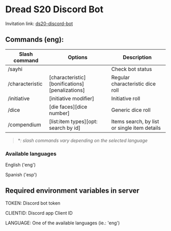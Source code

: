 # Dread S20 Discord Bot

Invitation link: [ds20-discord-bot](https://discord.com/api/oauth2/authorize?client_id=882657408000880640&permissions=242702642496&scope=bot%20applications.commands)

## Commands (eng):

Slash command       | Options               | Description
--------------------|-----------------------|------------
/sayhi              |         |Check bot status
/characteristic     |[characteristic][bonifications][penalizations]|Regular characteristic dice roll
/initiative         |[initiative modifier]|Initiative roll
/dice               |[die faces][dice number]|Generic dice roll
/compendium         |[list:item types][opt: search by id]|Items search, by list or single item details

> **: slash commands vary depending on the selected language*

### Available languages

English ('eng')

Spanish ('esp')

## Required environment variables in server

TOKEN: Discord bot token

CLIENTID: Discord app Client ID

LANGUAGE: One of the available languages (ie.: 'eng')
